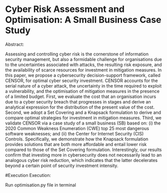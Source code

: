 # Cyber Risk Assessment and Optimisation: A Small Business Case Study
Abstract:

Assessing and controlling cyber risk is the cornerstone of information security management,
but also a formidable challenge for organisations due to the uncertainties associated with attacks, the
resulting risk exposure, and the availability of scarce resources for investment in mitigation measures. In
this paper, we propose a cybersecurity decision-support framework, called CENSOR, for optimal cyber
security investment. CENSOR accounts for the serial nature of a cyber attack, the uncertainty in the time
required to exploit a vulnerability, and the optimisation of mitigation measures in the presence of a limited
budget. First, we evaluate the cost that an organisation incurs due to a cyber security breach that progresses
in stages and derive an analytical expression for the distribution of the present value of the cost. Second, we
adopt a Set Covering and a Knapsack formulation to derive and compare optimal strategies for investment
in mitigation measures. Third, we validate CENSOR via a case study of a small business (SB) based on:
(i) the 2020 Common Weakness Enumeration (CWE) top 25 most dangerous software weaknesses; and (ii)
the Center for Internet Security (CIS) Controls. Specifically, we demonstrate how the Knapsack formulation
provides solutions that are both more affordable and entail lower risk compared to those of the Set Covering
formulation. Interestingly, our results confirm that investing more in cybersecurity does not necessarily lead
to an analogous cyber risk reduction, which indicates that the latter decelerates beyond a certain point of
security investment intensity.



#Execution
Execution:

Run optimisation.py file in terminal
